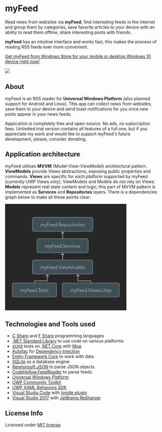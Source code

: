# myFeed
Read news from websites via <b>myFeed</b>, find interesting feeds in the internet and group them by categories, save favorite articles to your device with an ability to read them offline, share interesting posts with friends.

<b>myFeed</b> has an intuitive interface and works fast, this makes the process of reading RSS feeds ever more convenient. 

<a href="https://www.microsoft.com/en-us/store/apps/myfeed/9nblggh4nw02">Get myFeed from Windows Store for your mobile or desktop Windows 10 device right now!</a>

<a href="https://www.microsoft.com/en-us/store/apps/myfeed/9nblggh4nw02">
  <img src="https://worldbeater.github.io/mockups/myFeed.png" width="670"/>
</a>

## About

myFeed is an RSS reader for <b>Universal Windows Platform</b> (also planned support for Android and Linux). This app can collect news from websites, save them to your device and send toast notifications for you once new posts appear in your news feeds.

Application is completely free and open-source. No ads, no subscription fees. Unlimited trial version contains all features of a full one, but if you appreciate my work and would like to support myFeed's future development, please, consider donating.

## Application architecture

myFeed utilises <b>MVVM</b> (Model-View-ViewModel) architectural pattern. <b>ViewModels</b> provide Views abstractions, exposing public properties and commands. <b>Views</b> are specific for each platform supported by myFeed (currently UWP Views only); ViewModels and Models do not rely on Views. <b>Models</b> represent real state content and logic; this part of MVVM pattern is implemented as <b>Services</b> and <b>Repositories</b> layers. There is a dependencies graph below to make all these points clear:

<img src="/DependenciesGraph.png" width="400px">

## Technologies and Tools used

- <a href="https://docs.microsoft.com/en-us/dotnet/csharp/csharp">C Sharp</a> and <a href="https://docs.microsoft.com/en-us/dotnet/fsharp/">F Sharp</a> programming languages 
- <a href="https://docs.microsoft.com/en-us/dotnet/standard/net-standard">.NET Standard Library</a> to use code on various platforms 
- <a href="http://xunit.github.io/">xUnit</a> tests on <a href="https://www.microsoft.com/net/core">.NET Core</a> with <a href="https://github.com/moq/moq4">Moq</a>
- <a href="https://autofac.org/">Autofac</a> for <a href="https://en.wikipedia.org/wiki/Dependency_injection">Dependency Injection</a>
- <a href="https://github.com/aspnet/EntityFrameworkCore">Entity Framework Core</a> to work with data
- <a href="http://www.sqlite.org/">SQLite</a> as a database engine
- <a href="https://www.newtonsoft.com/json">Newtonsoft.JSON</a> to parse JSON objects
- <a href="https://github.com/codehollow/FeedReader">CodeHollow.FeedReader</a> to parse feeds
- <a href="https://developer.microsoft.com/en-us/windows/apps">Universal Windows Platform</a>
- <a href="https://github.com/Microsoft/UWPCommunityToolkit">UWP Community Toolkit</a>
- <a href="https://github.com/Microsoft/XamlBehaviors">UWP XAML Behaviors SDK</a>
- <a href="https://code.visualstudio.com/">Visual Studio Code</a> with <a href="http://ionide.io/">Ionide plugin</a>
- <a href="https://www.visualstudio.com/ru/vs/whatsnew/">Visual Studio 2017</a> with <a href="https://www.jetbrains.com/resharper/">JetBrains ReSharper</a>

## License Info
Licensed under <a href="https://github.com/Worldbeater/myFeed/blob/master/LICENSE.md">MIT license</a>.
